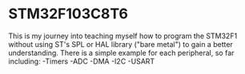# STM32F103C8T6
This is my journey into teaching myself how to program the STM32F1 without using ST's SPL or HAL library ("bare metal") to gain a better understanding.
There is a simple example for each peripheral, so far including:
-Timers
-ADC
-DMA
-I2C
-USART
